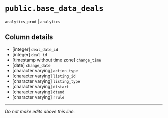 # `public.base_data_deals`
`analytics_prod` | `analytics`

## Column details
* [integer]   `deal_date_id`
* [integer]   `deal_id`
* [timestamp without time zone] `change_time`
* [date]      `change_date`
* [character varying] `action_type`
* [character varying] `listing_id`
* [character varying] `listing_type`
* [character varying] `dtstart`
* [character varying] `dtend`
* [character varying] `rrule`

-------------------------------------------------------------------------------
*Do not make edits above this line.*
